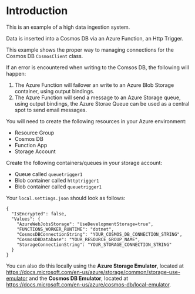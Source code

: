 # Introduction

This is an example of a high data ingestion system.

Data is inserted into a Cosmos DB via an Azure Function, an Http Trigger.

This example shows the proper way to managing connections for the Cosmos DB `CosmosClient` class.

If an error is encountered when writing to the Comsos DB, the following will happen:

1. The Azure Function will failover an write to an Azure Blob Storage container, using output bindings.
2. The Azure Function will send a message to an Azure Storage queue, using output bindings, the Azure Storae Queue can be used as a central spot to send email messages.

You will need to create the following resources in your Azure environment:

* Resource Group
* Cosmos DB
* Function App
* Storage Account

Create the following containers/queues in your storage account:

* Queue called `queuetrigger1`
* Blob container called `httptrigger1`
* Blob container called `queuetrigger1`

Your `local.settings.json` should look as follows:

```
{
  "IsEncrypted": false,
  "Values": {
    "AzureWebJobsStorage": "UseDevelopmentStorage=true",
    "FUNCTIONS_WORKER_RUNTIME": "dotnet",
    "CosmosDBConnectionString": "YOUR_COSMOS_DB_CONNECTION_STRING",
    "CosmosDBDatabase": "YOUR_RESOURCE_GROUP_NAME",
    "StorageConnectionString": "YOUR_STORAGE_CONNECTION_STRING"
  }
}
```


You can also do this locally using the **Azure Storage Emulator**, located at https://docs.microsoft.com/en-us/azure/storage/common/storage-use-emulator and the **Cosmos DB Emulator**, located at https://docs.microsoft.com/en-us/azure/cosmos-db/local-emulator.

